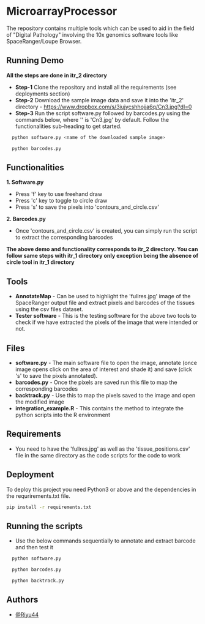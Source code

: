 # MicroarrayProcessor
The repository contains multiple tools which can be used to aid in the field of "Digital Pathology" involving the 10x genomics software tools like SpaceRanger/Loupe Browser.

## Running Demo
**All the steps are done in itr_2 directory**
- **Step-1** 
Clone the repository and install all the requirements (see deployments section)
- **Step-2** 
Download the sample image data and save it into the 'itr_2' directory - https://www.dropbox.com/s/3iujycshhojja6q/Cn3.jpg?dl=0 
- **Step-3** 
Run the script software.py followed by barcodes.py using the commands below, where '<name of the downloaded sample image>' is 'Cn3.jpg' by default. Follow the functionalities sub-heading to get started.
```bash
  python software.py <name of the downloaded sample image>
```
```bash
  python barcodes.py
```
## Functionalities
**1. Software.py**
- Press 'f' key to use freehand draw
- Press 'c' key to toggle to circle draw
- Press 's' to save the pixels into 'contours_and_circle.csv'

**2. Barcodes.py**
- Once 'contours_and_circle.csv' is created, you can simply run the script to extract the corresponding barcodes

**The above demo and functionality corresponds to itr_2 directory. You can follow same steps with itr_1 directory only exception being the absence of circle tool in itr_1 directory**

## Tools
- **AnnotateMap** - Can be used to highlight the 'fullres.jpg' image of the SpaceRanger output file and extract pixels and barcodes of the tissues using the csv files dataset.
- **Tester software** - This is the testing software for the above two tools to check if we have extracted the pixels of the image that were intended or not.

## Files
- **software.py** - The main software file to open the image, annotate (once image opens click on the area of interest and shade it) and save (click 's' to save the pixels annotated).
- **barcodes.py** - Once the pixels are saved run this file to map the corresponding barcodes
- **backtrack.py** - Use this to map the pixels saved to the image and open the modified image
- **integration_example.R** - This contains the method to integrate the python scripts into the R environment

## Requirements
- You need to have the 'fullres.jpg' as well as the 'tissue_positions.csv' file in the same directory as the code scripts for the code to work

## Deployment
To deploy this project you need Python3 or above and the dependencies in the requrirements.txt file.

```bash
pip install -r requirements.txt
```

## Running the scripts
- Use the below commands sequentially to annotate and extract barcode and then test it
```bash
  python software.py
```
```bash
  python barcodes.py
```
```bash
  python backtrack.py
```


## Authors

- [@Riyu44](https://www.github.com/Riyu44)
